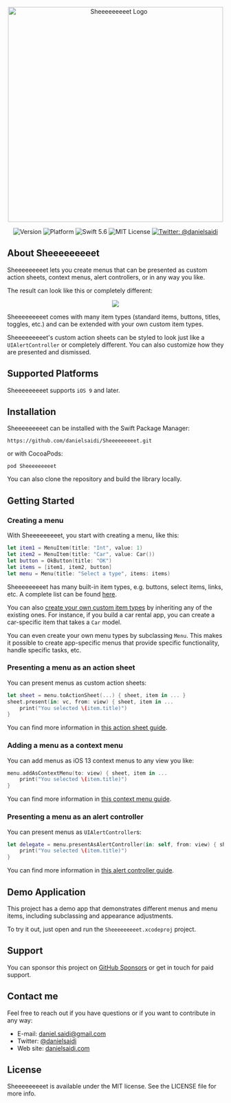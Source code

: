 <p align="center">
    <img src ="Resources/Logo.png" alt="Sheeeeeeeeet Logo" title="Sheeeeeeeeet" width=500 />
</p>

<p align="center">
<img src="https://img.shields.io/github/v/release/danielsaidi/Sheeeeeeeeet?color=%2300550&sort=semver" alt="Version" />
    <img src="https://img.shields.io/cocoapods/p/Vandelay.svg?style=flat" alt="Platform" />
    <img src="https://img.shields.io/badge/Swift-5.6-orange.svg" alt="Swift 5.6" />
    <img src="https://img.shields.io/github/license/danielsaidi/Sheeeeeeeeet" alt="MIT License" />
    <a href="https://twitter.com/danielsaidi">
        <img src="https://img.shields.io/badge/contact-@danielsaidi-blue.svg?style=flat" alt="Twitter: @danielsaidi" />
    </a>
</p>


## About Sheeeeeeeeet

Sheeeeeeeeet lets you create menus that can be presented as custom action sheets, context menus, alert controllers, or in any way you like.

The result can look like this or completely different:

<p align="center">
    <img src ="Resources/Demo.gif" />
</p>

Sheeeeeeeeet comes with many item types (standard items, buttons, titles, toggles, etc.) and can be extended with your own custom item types.

Sheeeeeeeeet's custom action sheets can be styled to look just like a `UIAlertController` or completely different. You can also customize how they are presented and dismissed.



## Supported Platforms

Sheeeeeeeeet supports `iOS 9` and later.



## Installation

Sheeeeeeeeet can be installed with the Swift Package Manager:

```
https://github.com/danielsaidi/Sheeeeeeeeet.git
```

or with CocoaPods:

```
pod Sheeeeeeeeet
```

You can also clone the repository and build the library locally.



## Getting Started


### Creating a menu

With Sheeeeeeeeet, you start with creating a menu, like this:

```swift
let item1 = MenuItem(title: "Int", value: 1)
let item2 = MenuItem(title: "Car", value: Car())
let button = OkButton(title: "OK")
let items = [item1, item2, button]
let menu = Menu(title: "Select a type", items: items)
```

Sheeeeeeeeet has many built-in item types, e.g. buttons, select items, links, etc. A complete list can be found [here][MenuItems].

You can also [create your own custom item types][CustomItems] by inheriting any of the existing ones. For instance, if you build a car rental app, you can create a car-specific item that takes a `Car` model.

You can even create your own menu types by subclassing `Menu`. This makes it possible to create app-specific menus that provide specific functionality, handle specific tasks, etc.


### Presenting a menu as an action sheet

You can present menus as custom action sheets:

```swift
let sheet = menu.toActionSheet(...) { sheet, item in ... }
sheet.present(in: vc, from: view) { sheet, item in ...
    print("You selected \(item.title)")
}
```

You can find more information in [this action sheet guide][ActionSheet].


### Adding a menu as a context menu

You can add menus as iOS 13 context menus to any view you like:

```swift
menu.addAsContextMenu(to: view) { sheet, item in ...
    print("You selected \(item.title)")
}
```

You can find more information in [this context menu guide][ContextMenu].


### Presenting a menu as an alert controller

You can present menus as `UIAlertController`s:

```swift
let delegate = menu.presentAsAlertController(in: self, from: view) { sheet, item in ...
    print("You selected \(item.title)")
}
```

You can find more information in [this alert controller guide][AlertController].



## Demo Application

This project has a demo app that demonstrates different menus and menu items, including subclassing and appearance adjustments.

To try it out, just open and run the `Sheeeeeeeeet.xcodeproj` project.



## Support

You can sponsor this project on [GitHub Sponsors][Sponsors] or get in touch for paid support. 



## Contact me

Feel free to reach out if you have questions or if you want to contribute in any way:

* E-mail: [daniel.saidi@gmail.com][Email]
* Twitter: [@danielsaidi][Twitter]
* Web site: [danielsaidi.com][Website]



## License

Sheeeeeeeeet is available under the MIT license. See the LICENSE file for more info.



[Email]: mailto:daniel.saidi@gmail.com
[Twitter]: http://www.twitter.com/danielsaidi
[Website]: http://www.danielsaidi.com
[Sponsors]: https://github.com/sponsors/danielsaidi

[CocoaPods]: http://cocoapods.org
[GitHub]: https://github.com/danielsaidi/Sheeeeeeeeet
[License]: https://github.com/danielsaidi/Sheeeeeeeeet/blob/master/LICENSE
[Pod]: http://cocoapods.org/pods/Sheeeeeeeeet
[SheeeeeeeeetRef]: https://www.youtube.com/watch?v=l1dnqKGuezo

[ActionSheet]: https://github.com/danielsaidi/Sheeeeeeeeet/blob/master/Readmes/ActionSheet.md
[AlertController]: https://github.com/danielsaidi/Sheeeeeeeeet/blob/master/Readmes/AlertController.md
[ContextMenu]: https://github.com/danielsaidi/Sheeeeeeeeet/blob/master/Readmes/ContextMenu.md
[CustomItems]: https://github.com/danielsaidi/Sheeeeeeeeet/blob/master/Readmes/CustomItems.md
[MenuItems]: https://github.com/danielsaidi/Sheeeeeeeeet/blob/master/Readmes/MenuItems.md
